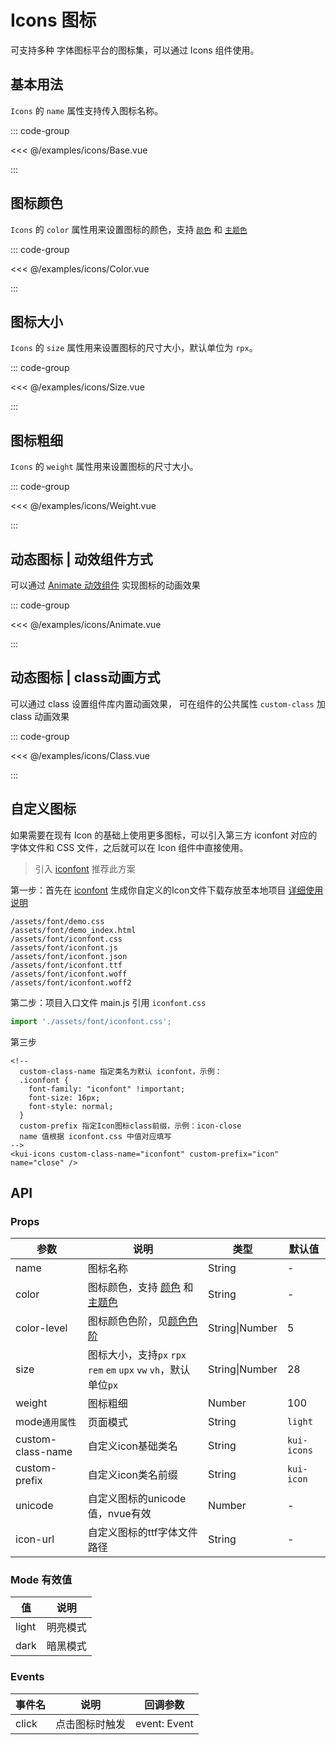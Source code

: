 # Icons 图标

可支持多种 字体图标平台的图标集，可以通过 Icons 组件使用。

<!--@include: ./tips/introduce.md-->

<TipsIntroduce />

## 基本用法

`Icons` 的 `name` 属性支持传入图标名称。

<!-- <show-code com-type="icon" com-show-type="base" /> -->
::: code-group

<<< @/examples/icons/Base.vue

:::

## 图标颜色

`Icons` 的 `color` 属性用来设置图标的颜色，支持 [`颜色`](/guide/palette) 和 [`主题色`](/guide/token#主题色)

<!-- <show-code com-type="icon" com-show-type="color" /> -->
::: code-group

<<< @/examples/icons/Color.vue

:::

## 图标大小

`Icons` 的 `size` 属性用来设置图标的尺寸大小，默认单位为 `rpx`。

<!-- <show-code com-type="icon" com-show-type="size" /> -->
::: code-group

<<< @/examples/icons/Size.vue

:::

## 图标粗细

`Icons` 的 `weight` 属性用来设置图标的尺寸大小。

<!-- <show-code com-type="icon" com-show-type="weight" /> -->
::: code-group

<<< @/examples/icons/Weight.vue

:::

## 动态图标 | 动效组件方式

可以通过 <a href="animate">Animate 动效组件</a> 实现图标的动画效果

<!-- <show-code com-type="icon" com-show-type="animation" /> -->
::: code-group

<<< @/examples/icons/Animate.vue

:::

## 动态图标 | class动画方式

可以通过 class 设置组件库内置动画效果， 可在组件的公共属性 `custom-class` 加 class 动画效果

<!-- <show-code com-type="icon" com-show-type="class-animation" /> -->
::: code-group

<<< @/examples/icons/Class.vue

:::

## 自定义图标

如果需要在现有 Icon 的基础上使用更多图标，可以引入第三方 iconfont 对应的字体文件和 CSS 文件，之后就可以在 Icon 组件中直接使用。

> 引入 [iconfont](https://www.iconfont.cn/)   推荐此方案

第一步：首先在 [iconfont](https://www.iconfont.cn/) 生成你自定义的Icon文件下载存放至本地项目  [详细使用说明](https://www.iconfont.cn/help/detail?spm=a313x.7781069.1998910419.d8d11a391&helptype=code)

<!-- <show-code language="bash" com-type="icon" com-show-type="custom" /> -->
```shell
/assets/font/demo.css
/assets/font/demo_index.html
/assets/font/iconfont.css
/assets/font/iconfont.js
/assets/font/iconfont.json
/assets/font/iconfont.ttf
/assets/font/iconfont.woff
/assets/font/iconfont.woff2
```

第二步：项目入口文件 main.js 引用 `iconfont.css`

<!-- <show-code language="js" com-type="icon" com-show-type="iconfont" /> -->
```js
import './assets/font/iconfont.css';
```

第三步

<!-- <show-code com-type="icon" com-show-type="iconfont3" /> -->
```vue
<!--
  custom-class-name 指定类名为默认 iconfont，示例：
  .iconfont {
    font-family: "iconfont" !important;
    font-size: 16px;
    font-style: normal;
  }
  custom-prefix 指定Icon图标class前缀，示例：icon-close
  name 值根据 iconfont.css 中值对应填写
-->
<kui-icons custom-class-name="iconfont" custom-prefix="icon" name="close" />
```


<!-- > 方案二 第三方自定义字体库

<show-code language="css" com-type="icon" com-show-type="iconfont-css" />

<show-code com-type="icon" com-show-type="iconfont-html" /> -->

## API

### Props

| 参数            | 说明                                    | 类型             | 默认值           |
|-----------------|-----------------------------------------|------------------|------------------|
| name            | 图标名称                                | String           | -                |
| color           | 图标颜色，支持 [颜色](/guide/palette) 和 [主题色](/guide/token#主题色)                               | String           | -                |
| color-level     | 图标颜色色阶，见[颜色色阶](/guide/palette#颜色色阶)                             | String\|Number    | 5
| size            | 图标大小，支持`px` `rpx` `rem` `em` `upx` `vw` `vh`，默认单位`px`                                | String\|Number            | 28                |
| weight          | 图标粗细                                | Number            | 100                |
| mode`通用属性`   | 页面模式                                | String            | `light`         |
| custom-class-name          | 自定义icon基础类名                                | String            | `kui-icons`           |
| custom-prefix         | 自定义icon类名前缀                 | String            | `kui-icon`                |
| unicode            | 自定义图标的unicode值，<a-link>nvue有效</a-link>                                | Number            | -                |
| icon-url            | 自定义图标的ttf字体文件路径                                | String            | -                |

### Mode 有效值
| 值 | 说明 |
|----|------|
| light | 明亮模式 |
| dark | 暗黑模式 |

### Events

| 事件名 | 说明           | 回调参数     |
|--------|----------------|--------------|
| click  | 点击图标时触发 | event: Event |
